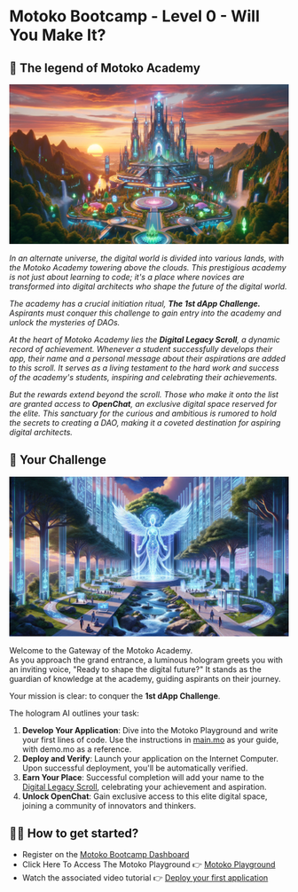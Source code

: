 # Motoko Bootcamp - Level 0 - Will You Make It?

## 📜 The legend of Motoko Academy
<p> <img src="./assets/academy.webp" alt="Build" /> </p>

_In an alternate universe, the digital world is divided into various lands, with the Motoko Academy towering above the clouds. This prestigious academy is not just about learning to code; it's a place where novices are transformed into digital architects who shape the future of the digital world._

_The academy has a crucial initiation ritual, **The 1st dApp Challenge.** Aspirants must conquer this challenge to gain entry into the academy and unlock the mysteries of DAOs._

_At the heart of Motoko Academy lies the **Digital Legacy Scroll**, a dynamic record of achievement. Whenever a student successfully develops their app, their name and a personal message about their aspirations are added to this scroll. It serves as a living testament to the hard work and success of the academy's students, inspiring and celebrating their achievements._

_But the rewards extend beyond the scroll. Those who make it onto the list are granted access to **OpenChat**, an exclusive digital space reserved for the elite. This sanctuary for the curious and ambitious is rumored to hold the secrets to creating a DAO, making it a coveted destination for aspiring digital architects._

## 🎯 Your Challenge
<p> <img src="./assets/challenge.webp" alt="Build" /> </p>
Welcome to the Gateway of the Motoko Academy.

<br/>
As you approach the grand entrance, a luminous hologram greets you with an inviting voice, "Ready to shape the digital future?" It stands as the guardian of knowledge at the academy, guiding aspirants on their journey.
<br/>

Your mission is clear: to conquer the **1st dApp Challenge**. 

The hologram AI outlines your task:
1. **Develop Your Application**: Dive into the Motoko Playground and write your first lines of code. Use the instructions in [main.mo](src/main.mo) as your guide, with demo.mo as a reference.
2. **Deploy and Verify**: Launch your application on the Internet Computer. Upon successful deployment, you'll be automatically verified.
3. **Earn Your Place**: Successful completion will add your name to the [Digital Legacy Scroll](https://aki3l-syaaa-aaaaj-qa23q-cai.icp0.io/), celebrating your achievement and aspiration.
4. **Unlock OpenChat**: Gain exclusive access to this elite digital space, joining a community of innovators and thinkers.

## 🙋‍♂️ How to get started?
- Register on the [Motoko Bootcamp Dashboard](https://www.motokobootcamp.com/) 
- Click Here To Access The Motoko Playground 👉 [Motoko Playground](https://m7sm4-2iaaa-aaaab-qabra-cai.raw.ic0.app/?tag=3270740775)
- Watch the associated video tutorial 👉 [Deploy your first application](https://www.youtube.com/watch?v=BoraxB8WFHk)
